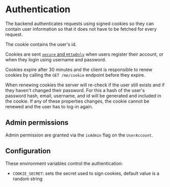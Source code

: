 # Authentication

The backend authenticates requests using signed cookies so they can contain user information so that it does not have to be fetched for every request.

The cookie contains the user's id.

Cookies are sent [`secure` and `HttpOnly`](https://developer.mozilla.org/en-US/docs/Web/HTTP/Cookies#restrict_access_to_cookies) when users register their account, or when they login using username and password.

Cookies expire after 30 minutes and the client is responsible to renew cookies by calling the `GET /me/cookie` endpoint before they expire.

When renewing cookies the server will re-check if the user still exists and if they haven't changed their password. For this a hash of the user's password hash, email, username, and id will be generated and included in the cookie. If any of these properties changes, the cookie cannot be renewed and the user has to log-in again.

## Admin permissions

Admin permission are granted via the `isAdmin` flag on the `UserAccount`.

## Configuration

These environment variables control the authentication:

- `COOKIE_SECRET`: sets the secret used to sign cookies, default value is a random string
